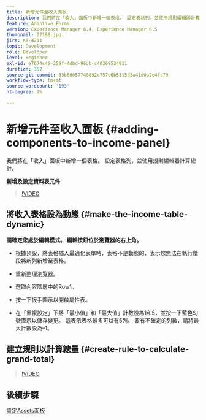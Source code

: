 ```yaml
---
title: 新增元件至收入面板
description: 我們將在「收入」面板中新增一個表格。 設定表格列，並使用規則編輯器計算總計。
feature: Adaptive Forms
version: Experience Manager 6.4, Experience Manager 6.5
thumbnail: 22198.jpg
jira: KT-4211
topic: Development
role: Developer
level: Beginner
exl-id: e7674c46-259f-4dbd-96db-c40369534911
duration: 352
source-git-commit: 03b68057748892c757e0b5315d3a41d0a2e4fc79
workflow-type: tm+mt
source-wordcount: '193'
ht-degree: 1%

---
```


# 新增元件至收入面板 {#adding-components-to-income-panel}

我們將在「收入」面板中新增一個表格。 設定表格列，並使用規則編輯器計算總計。

**新增及設定資料表元件**

>[!VIDEO](https://video.tv.adobe.com/v/22198?quality=12&learn=on)



## 將收入表格設為動態 {#make-the-income-table-dynamic}

**請確定您處於編輯模式。 編輯按鈕位於瀏覽器的右上角。**

* 根據預設，將表格插入最適化表單時，表格不是動態的，表示您無法在執行階段將新列新增至表格。

* 重新整理瀏覽器。

* 選取內容階層中的Row1。

* 按一下扳手圖示以開啟屬性表。

* 在「重複設定」下將「最小值」和「最大值」計數設為1和5，並按一下藍色勾號圖示以儲存變更。 這表示表格最多可以有5列。 要有不確定的列數，請將最大計數設為–1。

## 建立規則以計算總量 {#create-rule-to-calculate-grand-total}


>[!VIDEO](https://video.tv.adobe.com/v/22197?quality=12&learn=on)

## 後續步驟

[設定Assets面板](./configuring-assets-panel.md)
